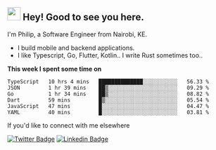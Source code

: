 <h2><img src="https://slackmojis.com/emojis/3643-cool-doge/download" width="30"/> Hey! Good to see you here.</h2>

<p>I'm Philip, a Software Engineer from Nairobi, KE. 

- I build mobile and backend applications.
- I like Typescript, Go, Flutter, Kotlin.. I write Rust sometimes too..</p>

**This week I spent some time on**
<!--START_SECTION:waka-->

```text
TypeScript   10 hrs 4 mins   ██████████████░░░░░░░░░░░   56.33 %
JSON         1 hr 39 mins    ██▒░░░░░░░░░░░░░░░░░░░░░░   09.29 %
Go           1 hr 34 mins    ██▒░░░░░░░░░░░░░░░░░░░░░░   08.82 %
Dart         59 mins         █▒░░░░░░░░░░░░░░░░░░░░░░░   05.54 %
JavaScript   47 mins         █░░░░░░░░░░░░░░░░░░░░░░░░   04.47 %
YAML         40 mins         █░░░░░░░░░░░░░░░░░░░░░░░░   03.81 %
```

<!--END_SECTION:waka-->

If you'd like to connect with me elsewhere

[![Twitter Badge](https://img.shields.io/badge/-Twitter-1ca0f1?style=flat-square&labelColor=1ca0f1&logo=twitter&logoColor=white&link=https://twitter.com/_diogorodrigues)](https://twitter.com/kimathiphil)  [![Linkedin Badge](https://img.shields.io/badge/-LinkedIn-blue?style=flat-square&logo=Linkedin&logoColor=white&link=https://www.linkedin.com/in/philip-kimathi-2604a9114/)](https://www.linkedin.com/in/philip-kimathi-2604a9114/)
